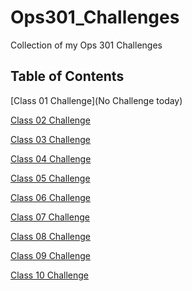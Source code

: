 # Ops301_Challenges
Collection of my Ops 301 Challenges

## Table of Contents
[Class 01 Challenge](No Challenge today)

[Class 02 Challenge](https://github.com/AmlesetT/Ops301_Challenges/blob/main/Var--Log--Syslog.sh)

[Class 03 Challenge](https://github.com/AmlesetT/Ops301_Challenges/blob/main/change_permissions.sh)

[Class 04 Challenge]()

[Class 05 Challenge]()

[Class 06 Challenge]()

[Class 07 Challenge]()

[Class 08 Challenge]()

[Class 09 Challenge]()

[Class 10 Challenge]()


